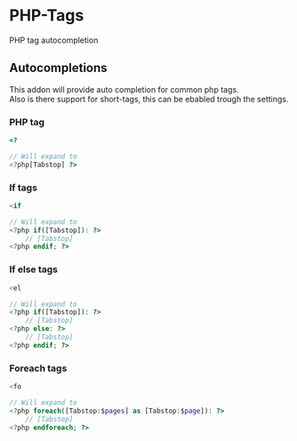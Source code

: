 # PHP-Tags
PHP tag autocompletion

## Autocompletions
This addon will provide auto completion for common php tags.  
Also is there support for short-tags, this can be ebabled trough the settings.

### PHP tag
```php
<?

// Will expand to
<?php[Tabstop] ?>
```

### If tags
```php
<if

// Will expand to
<?php if([Tabstop]): ?>
	// [Tabstop]
<?php endif; ?>
```

### If else tags
```php
<el

// Will expand to
<?php if([Tabstop]): ?>
	// [Tabstop]
<?php else: ?>
	// [Tabstop]
<?php endif; ?>
```

### Foreach tags
```php
<fo

// Will expand to
<?php foreach([Tabstop:$pages] as [Tabstop:$page]): ?>
	// [Tabstop]
<?php endforeach; ?>
```
